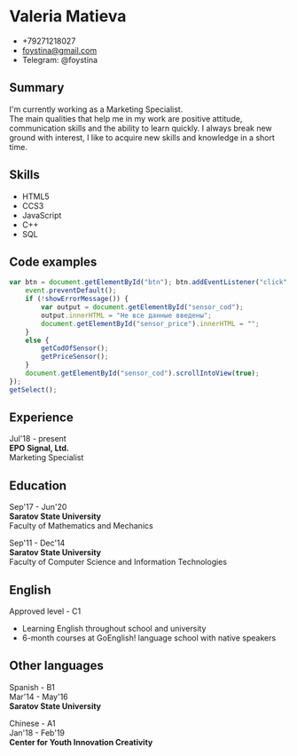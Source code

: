 # Valeria Matieva
- +79271218027  
- foystina@gmail.com  
- Telegram: @foystina

## Summary
I'm currently working as a Marketing Specialist.  
The main qualities that help me in my work are positive attitude, communication skills and the ability to learn quickly. I always break new ground with interest, I like to acquire new skills and knowledge in a short time. 

## Skills
- HTML5
- CCS3
- JavaScript
- C++
- SQL

## Code examples
``` JavaScript
var btn = document.getElementById("btn"); btn.addEventListener("click", function (event) {
    event.preventDefault();
    if (!showErrorMessage()) {
        var output = document.getElementById("sensor_cod");
        output.innerHTML = "Не все данные введены";
        document.getElementById("sensor_price").innerHTML = "";
    }
    else {
        getCodOfSensor();
        getPriceSensor();
    }
    document.getElementById("sensor_cod").scrollIntoView(true);
});
getSelect();
```

## Experience

Jul'18 - present  
**EPO Signal, Ltd.**  
Marketing Specialist


## Education

Sep'17 - Jun'20  
**Saratov State University**             
Faculty of Mathematics and Mechanics

Sep'11 - Dec'14  
**Saratov State University**  
Faculty of Computer Science and Information Technologies

## English
Approved level - C1  
- Learning English throughout school and university
- 6-month courses at GoEnglish! language school with native speakers

## Other languages
Spanish - B1  
Mar'14 - May'16  
**Saratov State University** 

Chinese - A1  
Jan'18 - Feb'19  
**Center for Youth Innovation Creativity**
